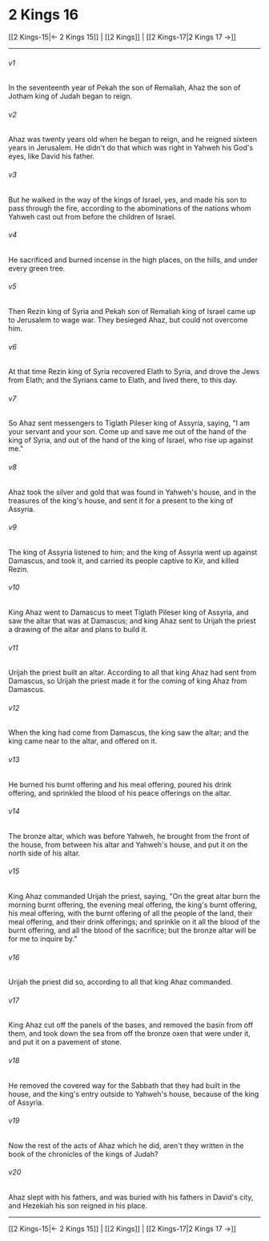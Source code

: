 # 2 Kings 16

[[2 Kings-15|← 2 Kings 15]] | [[2 Kings]] | [[2 Kings-17|2 Kings 17 →]]
***



###### v1 
In the seventeenth year of Pekah the son of Remaliah, Ahaz the son of Jotham king of Judah began to reign. 

###### v2 
Ahaz was twenty years old when he began to reign, and he reigned sixteen years in Jerusalem. He didn't do that which was right in Yahweh his God's eyes, like David his father. 

###### v3 
But he walked in the way of the kings of Israel, yes, and made his son to pass through the fire, according to the abominations of the nations whom Yahweh cast out from before the children of Israel. 

###### v4 
He sacrificed and burned incense in the high places, on the hills, and under every green tree. 

###### v5 
Then Rezin king of Syria and Pekah son of Remaliah king of Israel came up to Jerusalem to wage war. They besieged Ahaz, but could not overcome him. 

###### v6 
At that time Rezin king of Syria recovered Elath to Syria, and drove the Jews from Elath; and the Syrians came to Elath, and lived there, to this day. 

###### v7 
So Ahaz sent messengers to Tiglath Pileser king of Assyria, saying, "I am your servant and your son. Come up and save me out of the hand of the king of Syria, and out of the hand of the king of Israel, who rise up against me." 

###### v8 
Ahaz took the silver and gold that was found in Yahweh's house, and in the treasures of the king's house, and sent it for a present to the king of Assyria. 

###### v9 
The king of Assyria listened to him; and the king of Assyria went up against Damascus, and took it, and carried its people captive to Kir, and killed Rezin. 

###### v10 
King Ahaz went to Damascus to meet Tiglath Pileser king of Assyria, and saw the altar that was at Damascus; and king Ahaz sent to Urijah the priest a drawing of the altar and plans to build it. 

###### v11 
Urijah the priest built an altar. According to all that king Ahaz had sent from Damascus, so Urijah the priest made it for the coming of king Ahaz from Damascus. 

###### v12 
When the king had come from Damascus, the king saw the altar; and the king came near to the altar, and offered on it. 

###### v13 
He burned his burnt offering and his meal offering, poured his drink offering, and sprinkled the blood of his peace offerings on the altar. 

###### v14 
The bronze altar, which was before Yahweh, he brought from the front of the house, from between his altar and Yahweh's house, and put it on the north side of his altar. 

###### v15 
King Ahaz commanded Urijah the priest, saying, "On the great altar burn the morning burnt offering, the evening meal offering, the king's burnt offering, his meal offering, with the burnt offering of all the people of the land, their meal offering, and their drink offerings; and sprinkle on it all the blood of the burnt offering, and all the blood of the sacrifice; but the bronze altar will be for me to inquire by." 

###### v16 
Urijah the priest did so, according to all that king Ahaz commanded. 

###### v17 
King Ahaz cut off the panels of the bases, and removed the basin from off them, and took down the sea from off the bronze oxen that were under it, and put it on a pavement of stone. 

###### v18 
He removed the covered way for the Sabbath that they had built in the house, and the king's entry outside to Yahweh's house, because of the king of Assyria. 

###### v19 
Now the rest of the acts of Ahaz which he did, aren't they written in the book of the chronicles of the kings of Judah? 

###### v20 
Ahaz slept with his fathers, and was buried with his fathers in David's city, and Hezekiah his son reigned in his place.

***
[[2 Kings-15|← 2 Kings 15]] | [[2 Kings]] | [[2 Kings-17|2 Kings 17 →]]

